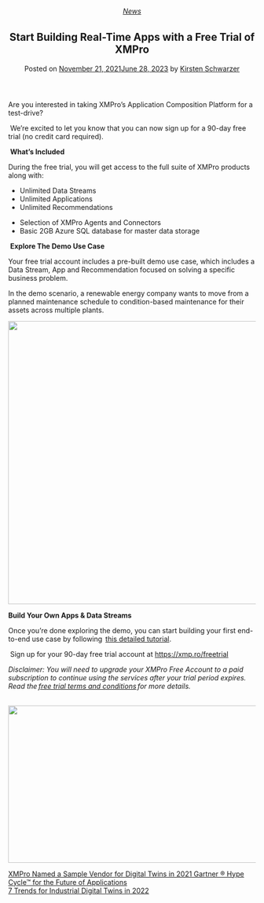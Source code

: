 <div class="large-9 col">
<article class="post-9804 post type-post status-publish format-standard has-post-thumbnail hentry category-news" id="post-9804">
<div class="article-inner">
<header class="entry-header">
<div class="entry-header-text entry-header-text-top text-center">
<h6 class="entry-category is-xsmall"><a href="https://xmpro.com/category/news/" rel="category tag">News</a></h6><h1 class="entry-title">Start Building Real-Time Apps with a Free Trial of XMPro</h1><div class="entry-divider is-divider small"></div>
<div class="entry-meta uppercase is-xsmall">
<span class="posted-on">Posted on <a href="https://xmpro.com/free-trial-real-time-app/" rel="bookmark"><time class="entry-date published" datetime="2021-11-21T20:30:08+00:00">November 21, 2021</time><time class="updated" datetime="2023-06-28T22:28:05+00:00">June 28, 2023</time></a></span> <span class="byline">by <span class="meta-author vcard"><a class="url fn n" href="https://xmpro.com/author/kschwarzer/">Kirsten Schwarzer</a></span></span> </div>
</div>
</header>
<div class="entry-content single-page">
<p>Are you interested in taking XMPro’s Application Composition Platform for a test-drive?  </p>
<p> We’re excited to let you know that you can now sign up for a 90-day free trial (no credit card required).  </p>
<p> <b>What’s Included</b> </p>
<p>During the free trial, you will get access to the full suite of XMPro products along with: </p>
<ul>
<li aria-setsize="-1" data-aria-level="1" data-aria-posinset="1" data-font="Symbol" data-leveltext="" data-listid="39">Unlimited Data Streams </li>
<li aria-setsize="-1" data-aria-level="1" data-aria-posinset="2" data-font="Symbol" data-leveltext="" data-listid="39">Unlimited Applications </li>
<li aria-setsize="-1" data-aria-level="1" data-aria-posinset="3" data-font="Symbol" data-leveltext="" data-listid="39">Unlimited Recommendations </li>
</ul>
<ul>
<li aria-setsize="-1" data-aria-level="1" data-aria-posinset="1" data-font="Symbol" data-leveltext="" data-listid="39">Selection of XMPro Agents and Connectors </li>
<li aria-setsize="-1" data-aria-level="1" data-aria-posinset="2" data-font="Symbol" data-leveltext="" data-listid="39">Basic 2GB Azure SQL database for master data storage </li>
</ul>
<p> <b>Explore The Demo Use Case</b> </p>
<p>Your free trial account includes a pre-built demo use case, which includes a Data Stream, App and Recommendation focused on solving a specific business problem. </p>
<p>In the demo scenario, a renewable energy company wants to move from a planned maintenance schedule to condition-based maintenance for their assets across multiple plants.  </p>
<p><img height="576" src="https://xmpro.com/wp-content/uploads/2021/11/Free-Trial-Demo-1-1-1024x576.png" width="1024"/>
</p>
<p><b>Build Your Own Apps &amp; Data Streams</b> </p>
<p>Once you’re done exploring the demo, you can start building your first end-to-end use case by following  <a href="https://documentation.xmpro.com/getting-started/end-to-end-use-case">this detailed tutorial</a>.   </p>
<p> Sign up for your 90-day free trial account at <a href="https://xmpro-sm.azurewebsites.net/identity/Register/Form?promotion=true">https://xmp.ro/freetrial</a> </p>
<p><i>Disclaimer: </i><i>You will need to upgrade your XMPro Free Account to a paid subscription to continue using the services after your trial period expires. Read the </i><a href="https://xmpro.com/free-trial-terms/"><i>free trial terms and conditions</i></a><i> for more details.</i> </p>
<p><a href="https://xmpro.com/ultimate-guide-to-industrial-digital-twin/"><br/><img height="320" src="https://xmpro.com/wp-content/uploads/2022/05/XMPRO_CTA_Banner-01-min-1024x320.png" width="1024"/>
 </a></p>
<div class="blog-share text-center"><div class="is-divider medium"></div><div class="social-icons share-icons share-row relative"><a aria-label="Share on WhatsApp" class="icon button circle is-outline tooltip whatsapp show-for-medium" data-action="share/whatsapp/share" href="whatsapp://send?text=Start%20Building%20Real-Time%20Apps%20with%20a%20Free%20Trial%20of%20XMPro - https://xmpro.com/free-trial-real-time-app/" title="Share on WhatsApp"><i class="icon-whatsapp"></i></a><a aria-label="Share on Facebook" class="icon button circle is-outline tooltip facebook" data-label="Facebook" href="https://www.facebook.com/sharer.php?u=https://xmpro.com/free-trial-real-time-app/" onclick="window.open(this.href,this.title,'width=500,height=500,top=300px,left=300px'); return false;" rel="noopener nofollow" target="_blank" title="Share on Facebook"><i class="icon-facebook"></i></a><a aria-label="Share on Twitter" class="icon button circle is-outline tooltip twitter" href="https://twitter.com/share?url=https://xmpro.com/free-trial-real-time-app/" onclick="window.open(this.href,this.title,'width=500,height=500,top=300px,left=300px'); return false;" rel="noopener nofollow" target="_blank" title="Share on Twitter"><i class="icon-twitter"></i></a><a aria-label="Email to a Friend" class="icon button circle is-outline tooltip email" href="/cdn-cgi/l/email-protection#0d327e786f67686e79305e796c7f79283f3d4f7864616964636a283f3d5f686c612059646068283f3d4c7d7d7e283f3d7a647965283f3d6c283f3d4b7f6868283f3d597f646c61283f3d626b283f3d55405d7f622b6f626974304e65686e66283f3d7965647e283f3d627879283e4c283f3d6579797d7e283e4c283f4b283f4b75607d7f62236e6260283f4b6b7f686820797f646c61207f686c612079646068206c7d7d283f4b" rel="nofollow" title="Email to a Friend"><i class="icon-envelop"></i></a><a aria-label="Pin on Pinterest" class="icon button circle is-outline tooltip pinterest" href="https://pinterest.com/pin/create/button?url=https://xmpro.com/free-trial-real-time-app/&amp;media=https://xmpro.com/wp-content/uploads/2021/11/Free-Trial-Demo-1-1-1024x576.png&amp;description=Start%20Building%20Real-Time%20Apps%20with%20a%20Free%20Trial%20of%20XMPro" onclick="window.open(this.href,this.title,'width=500,height=500,top=300px,left=300px'); return false;" rel="noopener nofollow" target="_blank" title="Pin on Pinterest"><i class="icon-pinterest"></i></a><a aria-label="Share on LinkedIn" class="icon button circle is-outline tooltip linkedin" href="https://www.linkedin.com/shareArticle?mini=true&amp;url=https://xmpro.com/free-trial-real-time-app/&amp;title=Start%20Building%20Real-Time%20Apps%20with%20a%20Free%20Trial%20of%20XMPro" onclick="window.open(this.href,this.title,'width=500,height=500,top=300px,left=300px'); return false;" rel="noopener nofollow" target="_blank" title="Share on LinkedIn"><i class="icon-linkedin"></i></a></div></div></div>
<nav class="navigation-post" id="nav-below" role="navigation">
<div class="flex-row next-prev-nav bt bb">
<div class="flex-col flex-grow nav-prev text-left">
<div class="nav-previous"><a href="https://xmpro.com/xmpro-named-a-sample-vendor-for-digital-twins-in-2021-gartner-hype-cycle-for-the-future-of-applications/" rel="prev"><span class="hide-for-small"><i class="icon-angle-left"></i></span> XMPro Named a Sample Vendor for Digital Twins in 2021 Gartner ® Hype Cycle™ for the Future of Applications</a></div>
</div>
<div class="flex-col flex-grow nav-next text-right">
<div class="nav-next"><a href="https://xmpro.com/7-trends-for-industrial-digital-twins-in-2022/" rel="next">7 Trends for Industrial Digital Twins in 2022 <span class="hide-for-small"><i class="icon-angle-right"></i></span></a></div> </div>
</div>
</nav>
</div>
</article>
<div class="comments-area" id="comments">
</div>
</div>